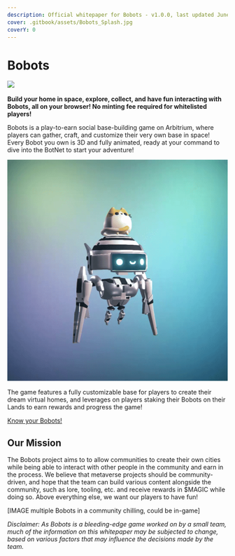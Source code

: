 ```yaml
---
description: Official whitepaper for Bobots - v1.0.0, last updated June 2022
cover: .gitbook/assets/Bobots_Splash.jpg
coverY: 0
---
```


# Bobots

![](.gitbook/assets/Bobots\_Splash2\_Cropped.jpg)

**Build your home in space, explore, collect, and have fun interacting with Bobots, all on your browser! No minting fee required for whitelisted players!**&#x20;

Bobots is a play-to-earn social base-building game on Arbitrium, where players can gather, craft, and customize their very own base in space! Every Bobot you own is 3D and fully animated, ready at your command to dive into the BotNet to start your adventure!

![Yes, all Bobots are animated!](.gitbook/assets/ezgif-5-372ab5640b.gif)

The game features a fully customizable base for players to create their dream virtual homes, and leverages on players staking their Bobots on their Lands to earn rewards and progress the game!&#x20;

[Know your Bobots!](nfts/bobot-nft/)

## **Our Mission**

The Bobots project aims to to allow communities to create their own cities while being able to interact with other people in the community and earn in the process. We believe that metaverse projects should be community-driven, and hope that the team can build various content alongside the community, such as lore, tooling, etc. and receive rewards in $MAGIC while doing so. Above everything else, we want our players to have fun!&#x20;

\[IMAGE multiple Bobots in a community chilling, could be in-game]

_Disclaimer: As Bobots is a bleeding-edge game worked on by a small team, much of the information on this whitepaper may be subjected to change, based on various factors that may influence the decisions made by the team._&#x20;
